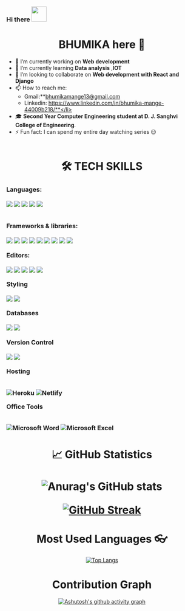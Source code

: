### Hi there <img src='https://github.com/NoobMahbub/NoobMahbub/blob/main/Wave.gif' width='40' height='40'/>
   <h1 align='center'>BHUMIKA here 👑</h1>


 - 🔭 I’m currently working on **Web development** 
 - 🌱 I’m currently learning **Data analysis** ,**IOT**
 - 👯 I’m looking to collaborate on **Web development with React and Django** 
 - 📫 How to reach me:<ul> <li >Gmail:**bhumikamange13@gmail.com</li><li>Linkedin: https://www.linkedin.com/in/bhumika-mange-44009b218/**</li></ul>
 - 🎓 **Second Year Computer Engineering student at D. J. Sanghvi College of Engineering**.
 - ⚡ Fun fact: I can spend my entire day watching series 😉
<br/><br/>
### <h1 align='center'>🛠 TECH SKILLS</h1>
<h3 >
Languages:<br/><br/>

<img src="https://img.shields.io/badge/c-%2300599C.svg?style=for-the-badge&logo=c&logoColor=white"/>
<img src="https://img.shields.io/badge/c++-%2300599C.svg?style=for-the-badge&logo=c%2B%2B&logoColor=white"/>
<img src="https://img.shields.io/badge/java-%23ED8B00.svg?style=for-the-badge&logo=java&logoColor=white"/>
<img src="https://img.shields.io/badge/python-3670A0?style=for-the-badge&logo=python&logoColor=ffdd54"/> 
<img src="https://img.shields.io/badge/javascript-%23323330.svg?style=for-the-badge&logo=javascript&logoColor=%23F7DF1E"/>

   
<br/>Frameworks & libraries:<br/><br/>
<img src="https://img.shields.io/badge/bootstrap-%23563D7C.svg?style=for-the-badge&logo=bootstrap&logoColor=white"/>
<img src="https://img.shields.io/badge/django-%23092E20.svg?style=for-the-badge&logo=django&logoColor=white"/>
<img src="https://img.shields.io/badge/DJANGO-REST-ff1709?style=for-the-badge&logo=django&logoColor=white&color=ff1709&labelColor=gray"/>
<img src="https://img.shields.io/badge/jquery-%230769AD.svg?style=for-the-badge&logo=jquery&logoColor=white"/>
<img src="https://img.shields.io/badge/MUI-%230081CB.svg?style=for-the-badge&logo=material-ui&logoColor=white"/>
<img src="https://img.shields.io/badge/NPM-%23000000.svg?style=for-the-badge&logo=npm&logoColor=white"/>
<img src="https://img.shields.io/badge/react-%2320232a.svg?style=for-the-badge&logo=react&logoColor=%2361DAFB"/>
<img src="https://img.shields.io/badge/React_Router-CA4245?style=for-the-badge&logo=react-router&logoColor=white"/>
<img src="https://img.shields.io/badge/redux-%23593d88.svg?style=for-the-badge&logo=redux&logoColor=white"/>
   
Editors:<br/><br/>
<img src="https://img.shields.io/badge/Atom-%2366595C.svg?style=for-the-badge&logo=atom&logoColor=white"/>
<img src="https://img.shields.io/badge/CodePen-white?style=for-the-badge&logo=codepen&logoColor=black"/>
<img src="https://img.shields.io/badge/Codesandbox-040404?style=for-the-badge&logo=codesandbox&logoColor=DBDBDB"/>
<img src="https://img.shields.io/badge/sublime_text-%23575757.svg?style=for-the-badge&logo=sublime-text&logoColor=important"/>
<img src="https://img.shields.io/badge/Visual%20Studio%20Code-0078d7.svg?style=for-the-badge&logo=visual-studio-code&logoColor=white"/>
   
Styling<br/><br/>
<img src="https://img.shields.io/badge/figma-%23F24E1E.svg?style=for-the-badge&logo=figma&logoColor=white"/>
   <img src="https://img.shields.io/badge/Framer-black?style=for-the-badge&logo=framer&logoColor=blue"/>
   
Databases<br/><br/>
<img src="https://img.shields.io/badge/mysql-%2300f.svg?style=for-the-badge&logo=mysql&logoColor=white"/>
<img src="https://img.shields.io/badge/sqlite-%2307405e.svg?style=for-the-badge&logo=sqlite&logoColor=white"/>
     
Version Control<br/><br/>
<img src="https://img.shields.io/badge/git-%23F05033.svg?style=for-the-badge&logo=git&logoColor=white"/>
<img src="https://img.shields.io/badge/github-%23121011.svg?style=for-the-badge&logo=github&logoColor=white"/>
   
Hosting<br/><br/>
   
![Heroku](https://img.shields.io/badge/heroku-%23430098.svg?style=for-the-badge&logo=heroku&logoColor=white)
![Netlify](https://img.shields.io/badge/netlify-%23000000.svg?style=for-the-badge&logo=netlify&logoColor=#00C7B7)
   
Office Tools<br/><br/>
    
![Microsoft Word](https://img.shields.io/badge/Microsoft_Word-2B579A?style=for-the-badge&logo=microsoft-word&logoColor=white)
![Microsoft Excel](https://img.shields.io/badge/Microsoft_Excel-217346?style=for-the-badge&logo=microsoft-excel&logoColor=white)
   </h3>
   
 <div align='center'>
 
 <h1>📈 GitHub Statistics<h1>
   
 ![Anurag's GitHub stats](https://github-readme-stats.vercel.app/api?username=bhumika-1-3&theme=gotham&show_icons=true&count_private=true&hide_border=true&bg_color=0D1117&card_width=600)
    
 [![GitHub Streak](https://github-readme-streak-stats.herokuapp.com/?user=bhumika-1-3&theme=gotham&hide_border=true&card_width=600&bg_color=0D1117)](https://git.io/streak-stats)
    
 <h1>Most Used Languages 👓</h1>
    
 [![Top Langs](https://github-readme-stats.vercel.app/api/top-langs/?username=bhumika-1-3&layout=compact&langs_count=5&bg_color=0D1117&hide_title=true&card_width=600&hide_border=true&text_color=FFFFFF)](https://github.com/anuraghazra/github-readme-stats)

 <h1>Contribution Graph</h1>
    
[![Ashutosh's github activity graph](https://activity-graph.herokuapp.com/graph?username=bhumika-1-3&theme=gotham&hide_border=true&count_private=true)](https://github.com/ashutosh00710/github-readme-activity-graph)
 <div/>
 
   
